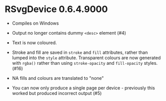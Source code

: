 # RSvgDevice 0.6.4.9000

* Compiles on Windows

* Output no longer contains dummy `<desc>` element (#4)

* Text is now coloured.

* Stroke and fill are saved in `stroke` and `fill` attributes, rather than
  lumped into the `style` attribute. Transparent colours are now generated with
  `rgba()` rather than using `stroke-opacity` and `fill-opacity` styles. (#16)

* NA fills and colours are translated to "none"

* You can now only produce a single page per device - previously this worked
  but produced incorrect output (#5)

